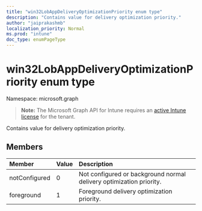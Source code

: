 ```yaml
---
title: "win32LobAppDeliveryOptimizationPriority enum type"
description: "Contains value for delivery optimization priority."
author: "jaiprakashmb"
localization_priority: Normal
ms.prod: "intune"
doc_type: enumPageType
---
```


# win32LobAppDeliveryOptimizationPriority enum type

Namespace: microsoft.graph

> **Note:** The Microsoft Graph API for Intune requires an [active Intune license](https://go.microsoft.com/fwlink/?linkid=839381) for the tenant.

Contains value for delivery optimization priority.

## Members
|Member|Value|Description|
|:---|:---|:---|
|notConfigured|0|Not configured or background normal delivery optimization priority.|
|foreground|1|Foreground delivery optimization priority.|
